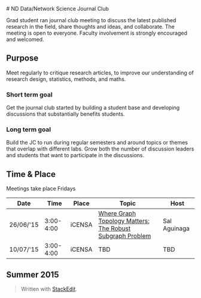 #<i class="icon-home"></i> ND Data/Network Science Journal Club

Grad student ran journal club meeting to discuss the latest published research in the field, share thoughts and ideas, and collaborate.  The meeting is open to everyone.  Faculty involvement is strongly encouraged and welcomed.
 
## <i class="icon-target"></i> Purpose
Meet regularly to critique research articles, to improve our understanding of research design, statistics, methods, and maths.

### Short term goal
Get the journal club started by building a student base and developing discussions that substantially benefits students.

### Long term goal
Build the JC to run during regular semesters and around topics or themes that overlap with different labs.  Grow both the number of discussion leaders and students that want to participate in the discussions.

## <i class="icon-calendar"></i> Time & Place

Meetings take place Fridays

|Date | Time | Place | Topic | Host |
------|------|-------|-------|-------
26/06/'15|3:00-4:00| iCENSA | [Where Graph Topology Matters: The Robust Subgraph Problem](http://www3.cs.stonybrook.edu/~leman/pubs/15-robust-subgraphs.pdf) | Sal Aguinaga
10/07/'15|3:00-4:00| iCENSA |TBD|TBD


## <i class="icon-users"></i> Summer 2015


> Written with [StackEdit](https://stackedit.io/).